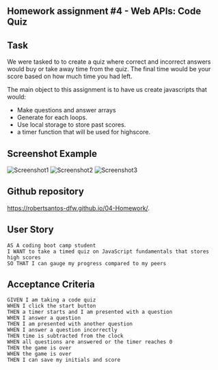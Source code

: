 ## Homework assignment #4 - Web APIs: Code Quiz

## Task

We were tasked to to create a quiz where correct and incorrect answers would buy or take away time from the quiz. The final time would be your score based on how much time you had left.

The main object to this assignment is to have us create javascripts that would: 

* Make questions and answer arrays
* Generate for each loops.
* Use local storage to store past scores.
* a timer function that will be used for highscore.


## Screenshot Example

![Screenshot1](https://github.com/robertsantos-dfw/04-Homework/tree/main/Assets/StartPage.png)
![Screenshot2](https://github.com/robertsantos-dfw/04-Homework/tree/main/Assets/QuestionPage.png)
![Screenshot3](https://github.com/robertsantos-dfw/04-Homework/tree/main/Assets/ScorePage.png)


## Github repository
https://robertsantos-dfw.github.io/04-Homework/.


## User Story

```
AS A coding boot camp student
I WANT to take a timed quiz on JavaScript fundamentals that stores high scores
SO THAT I can gauge my progress compared to my peers
```

## Acceptance Criteria

```
GIVEN I am taking a code quiz
WHEN I click the start button
THEN a timer starts and I am presented with a question
WHEN I answer a question
THEN I am presented with another question
WHEN I answer a question incorrectly
THEN time is subtracted from the clock
WHEN all questions are answered or the timer reaches 0
THEN the game is over
WHEN the game is over
THEN I can save my initials and score
```
